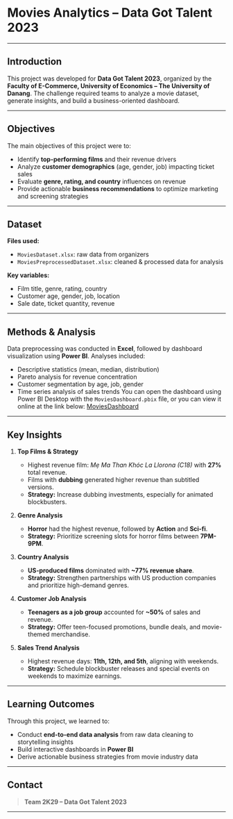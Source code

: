 # Movies Analytics – Data Got Talent 2023

---

## Introduction

This project was developed for **Data Got Talent 2023**, organized by the **Faculty of E-Commerce, University of Economics – The University of Danang**. The challenge required teams to analyze a movie dataset, generate insights, and build a business-oriented dashboard.

---

## Objectives

The main objectives of this project were to:

- Identify **top-performing films** and their revenue drivers  
- Analyze **customer demographics** (age, gender, job) impacting ticket sales  
- Evaluate **genre, rating, and country** influences on revenue  
- Provide actionable **business recommendations** to optimize marketing and screening strategies

---

## Dataset

**Files used:**

- `MoviesDataset.xlsx`: raw data from organizers  
- `MoviesPreprocessedDataset.xlsx`: cleaned & processed data for analysis

**Key variables:**

- Film title, genre, rating, country  
- Customer age, gender, job, location  
- Sale date, ticket quantity, revenue

---

## Methods & Analysis

Data preprocessing was conducted in **Excel**, followed by dashboard visualization using **Power BI**. Analyses included:

- Descriptive statistics (mean, median, distribution)  
- Pareto analysis for revenue concentration  
- Customer segmentation by age, job, gender  
- Time series analysis of sales trends
You can open the dashboard using Power BI Desktop with the `MoviesDashboard.pbix` file, or you can view it online at the link below:
[MoviesDashboard](https://app.powerbi.com/view?r=eyJrIjoiZjBiZmUxNjItNGVhMy00ZTA0LWIyZDMtODJiZjg5YTkzZTg4IiwidCI6ImJjNWMxMGQwLTY5OWEtNDA1Mi1hNDk2LWM2NjY1NTU3NzYyZSIsImMiOjEwfQ%3D%3D&fbclid=IwY2xjawLAZ4FleHRuA2FlbQIxMABicmlkETFDeG9CZjAzRFl4MzBzbzYzAR4bn7I5jYuuR913lJtFs4h1ashfFpKQP1xYrXBPRmBXNUhc59DFQEOHCnG-yQ_aem_uiayFplzSs_Q4MqLEITg7Q)
---

## Key Insights

1. **Top Films & Strategy**
   - Highest revenue film: *Mẹ Ma Than Khóc La Llorona (C18)* with **27%** total revenue.
   - Films with **dubbing** generated higher revenue than subtitled versions.
   - **Strategy:** Increase dubbing investments, especially for animated blockbusters.

2. **Genre Analysis**
   - **Horror** had the highest revenue, followed by **Action** and **Sci-fi**.
   - **Strategy:** Prioritize screening slots for horror films between **7PM-9PM**.

3. **Country Analysis**
   - **US-produced films** dominated with **~77% revenue share**.
   - **Strategy:** Strengthen partnerships with US production companies and prioritize high-demand genres.

4. **Customer Job Analysis**
   - **Teenagers as a job group** accounted for **~50%** of sales and revenue.
   - **Strategy:** Offer teen-focused promotions, bundle deals, and movie-themed merchandise.

5. **Sales Trend Analysis**
   - Highest revenue days: **11th, 12th, and 5th**, aligning with weekends.
   - **Strategy:** Schedule blockbuster releases and special events on weekends to maximize earnings.

---

## Learning Outcomes

Through this project, we learned to:

- Conduct **end-to-end data analysis** from raw data cleaning to storytelling insights  
- Build interactive dashboards in **Power BI**  
- Derive actionable business strategies from movie industry data  

---

## Contact
> **Team 2K29 – Data Got Talent 2023**  
---
